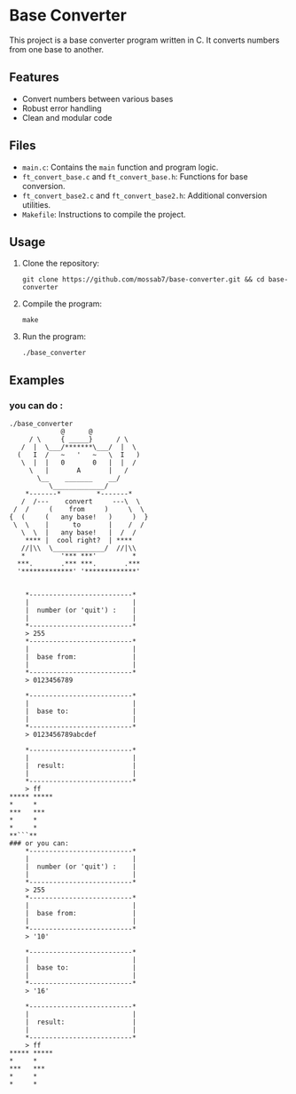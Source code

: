 # Base Converter

This project is a base converter program written in C. It converts numbers from one base to another.

## Features

- Convert numbers between various bases
- Robust error handling
- Clean and modular code

## Files

- `main.c`: Contains the `main` function and program logic.
- `ft_convert_base.c` and `ft_convert_base.h`: Functions for base conversion.
- `ft_convert_base2.c` and `ft_convert_base2.h`: Additional conversion utilities.
- `Makefile`: Instructions to compile the project.

## Usage

1. Clone the repository:
   ```
   git clone https://github.com/mossab7/base-converter.git && cd base-converter
   ```

2. Compile the program:
   ```
   make
   ```

3. Run the program:
   ```
   ./base_converter
   ```
## Examples 

### you can do :
```plaintext
./base_converter
             @      @
     / \     { _____}      / \
   /  |  \___/*******\___/  |  \
  (   I  /   ~   '   ~   \  I   )
   \  |  |   0       0   |  |  /
     \   |       A       |   /
       \__    _______    __/
          \_____________/
    *-------*         *-------*
   /  /---    convert     ---\  \
 /  /     (    from     )     \  \
{  (     (   any base!   )     )  }
 \  \    |      to       |    /  /
   \  \  |   any base!   |  /  /
    **** |  cool right?  | ****
   //|\\  \_____________/  //|\\
   *         '*** ***'         *
  ***.       .*** ***.       .***
  '*************' '*************'


    *--------------------------*
    |                          |
    |  number (or 'quit') :    |
    |                          |
    *--------------------------*
    > 255 
    *--------------------------*
    |                          |
    |  base from:              |
    |                          |
    *--------------------------*
    > 0123456789 

    *--------------------------*
    |                          |
    |  base to:                |
    |                          |
    *--------------------------*
    > 0123456789abcdef

    *--------------------------*
    |                          |
    |  result:                 |
    |                          |
    *--------------------------*
    > ff
***** ***** 
*     *     
***   ***   
*     *     
*     *     
**```**
### or you can:
    *--------------------------*
    |                          |
    |  number (or 'quit') :    |
    |                          |
    *--------------------------*
    > 255
    *--------------------------*
    |                          |
    |  base from:              |
    |                          |
    *--------------------------*
    > '10'

    *--------------------------*
    |                          |
    |  base to:                |
    |                          |
    *--------------------------*
    > '16'

    *--------------------------*
    |                          |
    |  result:                 |
    |                          |
    *--------------------------*
    > ff
***** ***** 
*     *     
***   ***   
*     *     
*     *     

